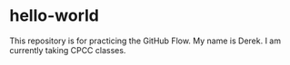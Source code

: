 # hello-world
This repository is for practicing the GitHub Flow.
My name is Derek.
I am currently taking CPCC classes.
